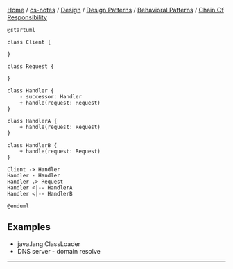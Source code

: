 [Home](https://mengxianbin.github.io) /
[cs-notes](https://mengxianbin.github.io/cs-notes/site) /
[Design](https://mengxianbin.github.io/cs-notes/site/Design) /
[Design Patterns](https://mengxianbin.github.io/cs-notes/site/Design/Design%20Patterns) /
[Behavioral Patterns](https://mengxianbin.github.io/cs-notes/site/Design/Design%20Patterns/Behavioral%20Patterns) /
[Chain Of Responsibility](https://mengxianbin.github.io/cs-notes/site/Design/Design%20Patterns/Behavioral%20Patterns/Chain%20Of%20Responsibility)

```puml
@startuml

class Client {

}

class Request {

}

class Handler {
    - successor: Handler    
    + handle(request: Request)
}

class HandlerA {
    + handle(request: Request)
}

class HandlerB {
    + handle(request: Request)
}

Client -> Handler
Handler - Handler
Handler .> Request
Handler <|-- HandlerA
Handler <|-- HandlerB

@enduml
```

## Examples

* java.lang.ClassLoader
* DNS server - domain resolve

---
